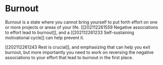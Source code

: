 # Burnout
Burnout is a state where you cannot bring yourself to put forth effort on one or more projects or areas of your life. [[202112261559 Negative associations to effort lead to burnout]], and a [[202112261233 Self-sustaining motivational cycle]] can help prevent it.

[[202112261243 Rest is crucial]], and emphasizing that can help you exit burnout, but more importantly you need to work on reversing the negative associations to your effort that lead to burnout in the first place.
